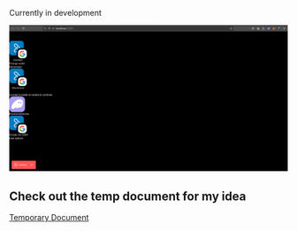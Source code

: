Currently in development

![Demo Image](public/demo.png)

## Check out the temp document for my idea

[Temporary Document](/tmp.txt)
